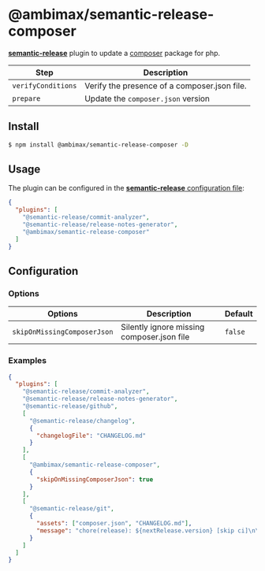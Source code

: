 # @ambimax/semantic-release-composer

[**semantic-release**](https://github.com/semantic-release/semantic-release) plugin to update a
[composer](https://getcomposer.org/) package for php.

| Step               | Description                                  |
| ------------------ | -------------------------------------------- |
| `verifyConditions` | Verify the presence of a composer.json file. |
| `prepare`          | Update the `composer.json` version           |

## Install

```bash
$ npm install @ambimax/semantic-release-composer -D
```

## Usage

The plugin can be configured in the
[**semantic-release** configuration file](https://github.com/semantic-release/semantic-release/blob/master/docs/usage/configuration.md#configuration):

```json
{
  "plugins": [
    "@semantic-release/commit-analyzer",
    "@semantic-release/release-notes-generator",
    "@ambimax/semantic-release-composer"
  ]
}
```

## Configuration

### Options

| Options                     | Description                                | Default |
| --------------------------- | ------------------------------------------ | ------- |
| `skipOnMissingComposerJson` | Silently ignore missing composer.json file | `false` |

### Examples

```json
{
  "plugins": [
    "@semantic-release/commit-analyzer",
    "@semantic-release/release-notes-generator",
    "@semantic-release/github",
    [
      "@semantic-release/changelog",
      {
        "changelogFile": "CHANGELOG.md"
      }
    ],
    [
      "@ambimax/semantic-release-composer",
      {
        "skipOnMissingComposerJson": true
      }
    ],
    [
      "@semantic-release/git",
      {
        "assets": ["composer.json", "CHANGELOG.md"],
        "message": "chore(release): ${nextRelease.version} [skip ci]\n\n${nextRelease.notes}"
      }
    ]
  ]
}
```
